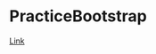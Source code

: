 # PracticeBootstrap
[Link](https://blayzzand-st.github.io/PracticeBootstrap/LearnBootstrap/index.html)
